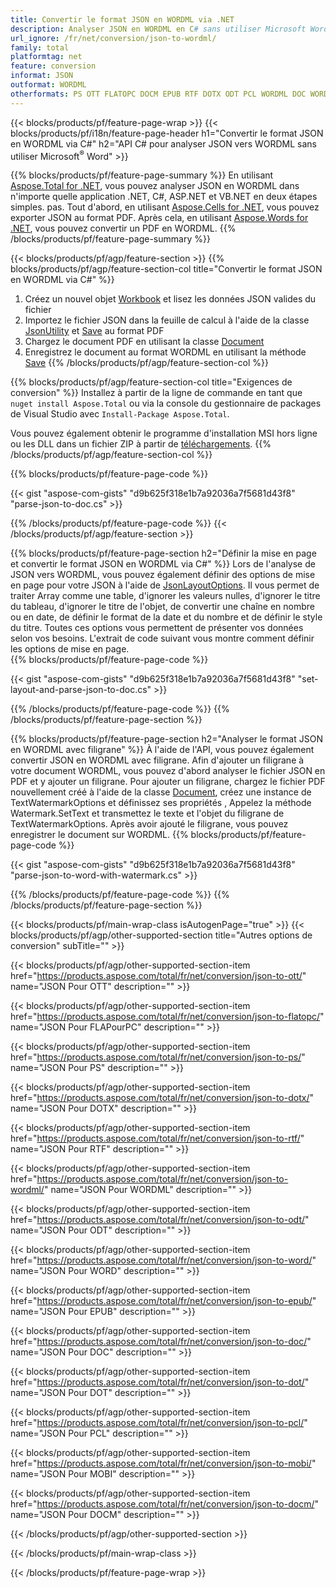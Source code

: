```yaml
---
title: Convertir le format JSON en WORDML via .NET
description: Analyser JSON en WORDML en C# sans utiliser Microsoft Word
url_ignore: /fr/net/conversion/json-to-wordml/
family: total
platformtag: net
feature: conversion
informat: JSON
outformat: WORDML
otherformats: PS OTT FLATOPC DOCM EPUB RTF DOTX ODT PCL WORDML DOC WORD DOT MOBI
---
```

{{< blocks/products/pf/feature-page-wrap >}}
{{< blocks/products/pf/i18n/feature-page-header h1="Convertir le format JSON en WORDML via C#" h2="API C# pour analyser JSON vers WORDML sans utiliser Microsoft<sup>&reg;</sup> Word" >}}

{{% blocks/products/pf/feature-page-summary %}}
En utilisant [Aspose.Total for .NET](https://products.aspose.com/total/net/), vous pouvez analyser JSON en WORDML dans n'importe quelle application .NET, C#, ASP.NET et VB.NET en deux étapes simples. pas. Tout d'abord, en utilisant [Aspose.Cells for .NET](https://products.aspose.com/cells/net/), vous pouvez exporter JSON au format PDF. Après cela, en utilisant [Aspose.Words for .NET](https://products.aspose.com/words/net/), vous pouvez convertir un PDF en WORDML.
{{% /blocks/products/pf/feature-page-summary  %}}

{{< blocks/products/pf/agp/feature-section >}}
{{% blocks/products/pf/agp/feature-section-col title="Convertir le format JSON en WORDML via C#" %}}
1. Créez un nouvel objet [Workbook](https://reference.aspose.com/cells/net/aspose.cells/workbook) et lisez les données JSON valides du fichier
2. Importez le fichier JSON dans la feuille de calcul à l'aide de la classe [JsonUtility](https://reference.aspose.com/cells/net/aspose.cells.utility/jsonutility) et [Save](https://reference.aspose.com/cells/net/aspose.cells.workbook/save/methods/4) au format PDF
3. Chargez le document PDF en utilisant la classe [Document](https://reference.aspose.com/words/net/aspose.words/document)
4. Enregistrez le document au format WORDML en utilisant la méthode [Save](https://reference.aspose.com/words/net/aspose.words.document/save/methods/3)
{{% /blocks/products/pf/agp/feature-section-col %}}

{{% blocks/products/pf/agp/feature-section-col title="Exigences de conversion" %}}
Installez à partir de la ligne de commande en tant que ```nuget install Aspose.Total``` ou via la console du gestionnaire de packages de Visual Studio avec ```Install-Package Aspose.Total```.

Vous pouvez également obtenir le programme d'installation MSI hors ligne ou les DLL dans un fichier ZIP à partir de [téléchargements](https://downloads.aspose.com/total/net).
{{% /blocks/products/pf/agp/feature-section-col %}}

{{% blocks/products/pf/feature-page-code %}}

{{< gist "aspose-com-gists" "d9b625f318e1b7a92036a7f5681d43f8" "parse-json-to-doc.cs" >}}


{{% /blocks/products/pf/feature-page-code %}}
{{< /blocks/products/pf/agp/feature-section >}}

{{% blocks/products/pf/feature-page-section  h2="Définir la mise en page et convertir le format JSON en WORDML via C#" %}}
Lors de l'analyse de JSON vers WORDML, vous pouvez également définir des options de mise en page pour votre JSON à l'aide de [JsonLayoutOptions](https://reference.aspose.com/cells/net/aspose.cells.utility/jsonlayoutoptions). Il vous permet de traiter Array comme une table, d'ignorer les valeurs nulles, d'ignorer le titre du tableau, d'ignorer le titre de l'objet, de convertir une chaîne en nombre ou en date, de définir le format de la date et du nombre et de définir le style du titre. Toutes ces options vous permettent de présenter vos données selon vos besoins. L'extrait de code suivant vous montre comment définir les options de mise en page.  
{{% blocks/products/pf/feature-page-code %}}

{{< gist "aspose-com-gists" "d9b625f318e1b7a92036a7f5681d43f8" "set-layout-and-parse-json-to-doc.cs" >}}

{{% /blocks/products/pf/feature-page-code  %}}
{{% /blocks/products/pf/feature-page-section %}}

{{% blocks/products/pf/feature-page-section  h2="Analyser le format JSON en WORDML avec filigrane" %}}
À l'aide de l'API, vous pouvez également convertir JSON en WORDML avec filigrane. Afin d'ajouter un filigrane à votre document WORDML, vous pouvez d'abord analyser le fichier JSON en PDF et y ajouter un filigrane. Pour ajouter un filigrane, chargez le fichier PDF nouvellement créé à l'aide de la classe [Document](https://reference.aspose.com/words/net/aspose.words/document), créez une instance de TextWatermarkOptions et définissez ses propriétés , Appelez la méthode Watermark.SetText et transmettez le texte et l'objet du filigrane de TextWatermarkOptions. Après avoir ajouté le filigrane, vous pouvez enregistrer le document sur WORDML. 
{{% blocks/products/pf/feature-page-code %}}

{{< gist "aspose-com-gists" "d9b625f318e1b7a92036a7f5681d43f8" "parse-json-to-word-with-watermark.cs" >}}

{{% /blocks/products/pf/feature-page-code  %}}
{{% /blocks/products/pf/feature-page-section %}}

{{< blocks/products/pf/main-wrap-class isAutogenPage="true" >}}
{{< blocks/products/pf/agp/other-supported-section title="Autres options de conversion" subTitle="" >}}

{{< blocks/products/pf/agp/other-supported-section-item href="https://products.aspose.com/total/fr/net/conversion/json-to-ott/" name="JSON Pour OTT" description="" >}}

{{< blocks/products/pf/agp/other-supported-section-item href="https://products.aspose.com/total/fr/net/conversion/json-to-flatopc/" name="JSON Pour FLAPourPC" description="" >}}

{{< blocks/products/pf/agp/other-supported-section-item href="https://products.aspose.com/total/fr/net/conversion/json-to-ps/" name="JSON Pour PS" description="" >}}

{{< blocks/products/pf/agp/other-supported-section-item href="https://products.aspose.com/total/fr/net/conversion/json-to-dotx/" name="JSON Pour DOTX" description="" >}}

{{< blocks/products/pf/agp/other-supported-section-item href="https://products.aspose.com/total/fr/net/conversion/json-to-rtf/" name="JSON Pour RTF" description="" >}}

{{< blocks/products/pf/agp/other-supported-section-item href="https://products.aspose.com/total/fr/net/conversion/json-to-wordml/" name="JSON Pour WORDML" description="" >}}

{{< blocks/products/pf/agp/other-supported-section-item href="https://products.aspose.com/total/fr/net/conversion/json-to-odt/" name="JSON Pour ODT" description="" >}}

{{< blocks/products/pf/agp/other-supported-section-item href="https://products.aspose.com/total/fr/net/conversion/json-to-word/" name="JSON Pour WORD" description="" >}}

{{< blocks/products/pf/agp/other-supported-section-item href="https://products.aspose.com/total/fr/net/conversion/json-to-epub/" name="JSON Pour EPUB" description="" >}}

{{< blocks/products/pf/agp/other-supported-section-item href="https://products.aspose.com/total/fr/net/conversion/json-to-doc/" name="JSON Pour DOC" description="" >}}

{{< blocks/products/pf/agp/other-supported-section-item href="https://products.aspose.com/total/fr/net/conversion/json-to-dot/" name="JSON Pour DOT" description="" >}}

{{< blocks/products/pf/agp/other-supported-section-item href="https://products.aspose.com/total/fr/net/conversion/json-to-pcl/" name="JSON Pour PCL" description="" >}}

{{< blocks/products/pf/agp/other-supported-section-item href="https://products.aspose.com/total/fr/net/conversion/json-to-mobi/" name="JSON Pour MOBI" description="" >}}

{{< blocks/products/pf/agp/other-supported-section-item href="https://products.aspose.com/total/fr/net/conversion/json-to-docm/" name="JSON Pour DOCM" description="" >}}



{{< /blocks/products/pf/agp/other-supported-section >}}

{{< /blocks/products/pf/main-wrap-class >}}

{{< /blocks/products/pf/feature-page-wrap >}}